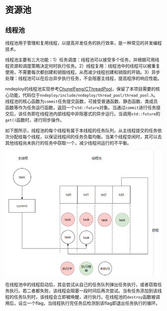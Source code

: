 # 资源池

## 线程池

线程池用于管理和复用线程，以提高并发任务的执行效率，是一种常见的并发编程技术。

线程池主要有三大功能：1）任务调度：线程池可以接受多个任务，并根据可用线程资源和调度策略决定何时执行任务。2）线程复用：线程池中的线程可以被重复使用，不需要每次都创建和销毁线程，从而减少线程创建和销毁的开销。3）异步处理：线程池可以在后台异步执行任务，不会阻塞主线程，提高程序的响应性能。

nndeploy的线程池实现参考[ChunelFeng/CThreadPool](https://github.com/ChunelFeng/CThreadPool)，保留了本项目需要的核心功能，代码位于`nndeploy/include/nndeploy/thread_pool/thread_pool.h`。线程池的核心函数为`commit`任务提交函数，可接受普通函数、静态函数、类成员函数等作为任务运行函数，返回一个`std::future`对象。当通过`commit`进行任务提交后，该任务即在线程池内部线程中非阻塞式的异步运行。当调用`std::future`的`get()`函数时，进行同步操作。

如下图所示，线程池的每个线程有属于本线程的任务队列，从主线程提交的任务依次分配给每个线程，以保证线程间的任务负载均衡。当某个线程空闲时，其可以去其他线程尚未执行的任务中窃取一个，减少线程间运行的不平衡。

![image-20240225150157237](../../image/architecture_guide/thread_pool.png)

在线程池中的线程启动后，其会尝试从自己的任务队列弹出任务执行，或者窃取任务执行。若二者都失败，该线程会阻塞一段时间后再次尝试。当有任务添加到该线程的任务队列时，该线程会立即被唤醒，进行执行。在线程池的`destroy`函数被调用后，设立一个flag，当线程执行完任务后检测到该flag即退出任务执行的循环。